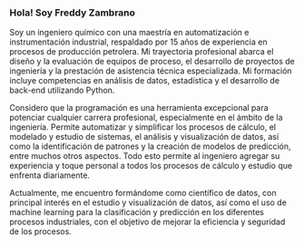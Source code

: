 ### Hola! Soy Freddy Zambrano

Soy un ingeniero químico con una maestría en automatización e instrumentación industrial, respaldado por 15 años de experiencia en procesos de producción petrolera. Mi trayectoria profesional abarca el diseño y la evaluación de equipos de proceso, el desarrollo de proyectos de ingeniería y la prestación de asistencia técnica especializada. Mi formación incluye competencias en análisis de datos, estadística y el desarrollo de back-end utilizando Python.

Considero que la programación es una herramienta excepcional para potenciar cualquier carrera profesional, especialmente en el ámbito de la ingeniería. Permite automatizar y simplificar los procesos de cálculo, el modelado y estudio de sistemas, el análisis y visualización de datos, así como la identificación de patrones y la creación de modelos de predicción, entre muchos otros aspectos. Todo esto permite al ingeniero agregar su experiencia y toque personal a todos los procesos de cálculo y estudio que enfrenta diariamente.

Actualmente, me encuentro formándome como científico de datos, con principal interés en el estudio y visualización de datos, así como el uso de machine learning para la clasificación y predicción en los diferentes procesos industriales, con el objetivo de mejorar la eficiencia y seguridad de los procesos.

<!--
**freddylzm/freddylzm** is a ✨ _special_ ✨ repository because its `README.md` (this file) appears on your GitHub profile.

Here are some ideas to get you started:

- 🔭 I’m currently working on ...
- 🌱 I’m currently learning ...
- 👯 I’m looking to collaborate on ...
- 🤔 I’m looking for help with ...
- 💬 Ask me about ...
- 📫 How to reach me: ...
- 😄 Pronouns: ...
- ⚡ Fun fact: ...
-->
